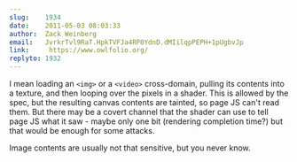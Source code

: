 ```yaml
---
slug:    1934
date:    2011-05-03 08:03:33
author:  Zack Weinberg
email:   JvrkrTvl9RaT.HpkTVFJa4RP0YdnD.dMIilqpPEPH+1pUgbvJp
link:     https://www.owlfolio.org/
replyto: 1932
---
```


I mean loading an <code>&lt;img&gt;</code> or a
<code>&lt;video&gt;</code> cross-domain, pulling its contents into a
texture, and then looping over the pixels in a shader.  This is
allowed by the spec, but the resulting canvas contents are tainted, so
page JS can't read them.  But there may be a covert channel that the
shader can use to tell page JS what it saw - maybe only one bit
(rendering completion time?) but that would be enough for some
attacks.

Image contents are usually not that sensitive, but you never know.

